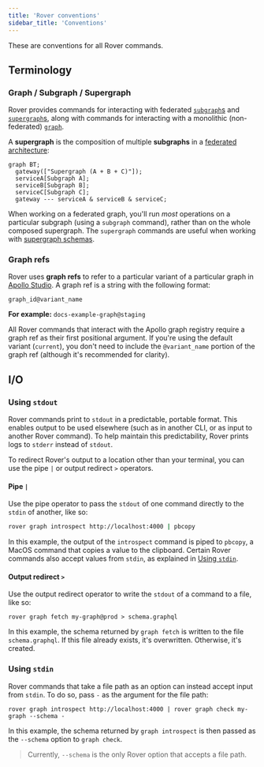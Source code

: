 ```yaml
---
title: 'Rover conventions'
sidebar_title: 'Conventions'
---
```


These are conventions for all Rover commands.

## Terminology

### Graph / Subgraph / Supergraph

Rover provides commands for interacting with federated [`subgraph`s](./subgraphs/) and [`supergraph`s](./supergraphs/), along with commands for interacting with a monolithic (non-federated) [`graph`](./graphs/).

 A **supergraph** is the composition of multiple **subgraphs** in a [federated architecture](https://www.apollographql.com/docs/federation/):

```mermaid
graph BT;
  gateway(["Supergraph (A + B + C)"]);
  serviceA[Subgraph A];
  serviceB[Subgraph B];
  serviceC[Subgraph C];
  gateway --- serviceA & serviceB & serviceC;
```

When working on a federated graph, you'll run _most_ operations on a particular subgraph (using a `subgraph` command), rather than on the whole composed supergraph. The `supergraph` commands are useful when working with [supergraph schemas](./supergraphs).

### Graph refs

Rover uses **graph refs** to refer to a particular variant of a particular graph in [Apollo Studio](https://www.apollographql.com/docs/studio/org/graphs/). A graph ref is a string with the following format:

```
graph_id@variant_name
```

**For example:** `docs-example-graph@staging`

All Rover commands that interact with the Apollo graph registry require a graph ref as their first positional argument. If you're using the default variant (`current`), you don't need to include the `@variant_name` portion of the graph ref (although it's recommended for clarity).

## I/O

### Using `stdout`

Rover commands print to `stdout` in a predictable, portable format. This enables output to be used elsewhere (such as in another CLI, or as input to another Rover command). To help maintain this predictability, Rover prints logs to `stderr` instead of `stdout`.

To redirect Rover's output to a location other than your terminal, you can use the pipe `|` or output redirect `>` operators.

#### Pipe `|`

Use the pipe operator to pass the `stdout` of one command directly to the `stdin` of another, like so:

```bash
rover graph introspect http://localhost:4000 | pbcopy
```

In this example, the output of the `introspect` command is piped to `pbcopy`, a MacOS command that copies a value to the clipboard. Certain Rover commands also accept values from `stdin`, as explained in [Using `stdin`](#using-stdin).

#### Output redirect `>`

Use the output redirect operator to write the `stdout` of a command to a file, like so:

```
rover graph fetch my-graph@prod > schema.graphql
```

In this example, the schema returned by `graph fetch` is written to the file `schema.graphql`. If this file already exists, it's overwritten. Otherwise, it's created.

### Using `stdin`

Rover commands that take a file path as an option can instead accept input from `stdin`. To do so, pass `-` as the argument for the file path:

```
rover graph introspect http://localhost:4000 | rover graph check my-graph --schema -
```

In this example, the schema returned by `graph introspect` is then passed as the `--schema` option to `graph check`.

> Currently, `--schema` is the only Rover option that accepts a file path.
